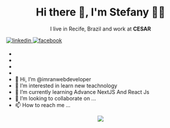 <h1 align='center'> Hi there 👋, I'm Stefany  👩‍💻 </h1>

<p align='center'>
  I live in Recife, Brazil and work at <b>CESAR</b> 
</p>



<a href="https://linkedin.com/in/imran-nazir-7b6163221" target="_blank">
<img src=https://img.shields.io/badge/linkedin-%231E77B5.svg?&style=for-the-badge&logo=linkedin&logoColor=white alt=linkedin style="margin-bottom: 5px;" />
</a>
<a href="https://www.facebook.com/ajemran002" target="_blank">
<img src=https://img.shields.io/badge/facebook-%232E87FB.svg?&style=for-the-badge&logo=facebook&logoColor=white alt=facebook style="margin-bottom: 5px;" />
</a>  
</div>  

- 
- 
- 
- 
- 👋 Hi, I’m @imranwebdeveloper
- 👀 I’m interested in learn new teachnology
- 🌱 I’m currently learning Advance NextJS And React Js
- 💞️ I’m looking to collaborate on ...
- 📫 How to reach me ...

<!---
imranwebdeveloper/imranwebdeveloper is a ✨ special ✨ repository because its `README.md` (this file) appears on your GitHub profile.
You can click the Preview link to take a look at your changes.
--->
<div align="center">
<img src="https://komarev.com/ghpvc/?username=imranwebdeveloper&&style=flat-square" align="center" />
</div>  

